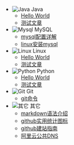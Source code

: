 - ![Java](../assets/img/java.svg) Java
  - [Hello World](java/helloworld.md)
  - [测试文章](java/next.md)
- ![Mysql](../assets/img/mysql.svg) MySQL
  - [mysql配置详解](mysql/mysql-cnf-explain.md)
  - [linux安装mysql](mysql/mysql-installation.md)
- ![Linux](../assets/img/linux.svg) Linux
  - [Hello World](linux/helloworld.md)
  - [测试文章](linux/next.md)
- ![Python](../assets/img/python.svg) Python
  - [Hello World](python/helloworld.md)
  - [测试文章](python/next.md)
- ![Git](../assets/img/git.svg) Git
  - [git命令](git/git-command.md)
- ![其它](../assets/img/others.svg) 其它
  - [markdown语法介绍](others/markdown.md)
  - [github实用统计图标](others/github-stats.md)
  - [github建站指南](others/github-pages.md)
  - [阿里云公共DNS](others/alidns.md)